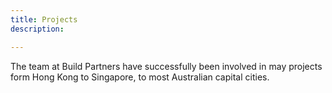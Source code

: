 ```yaml
---
title: Projects
description: 

---
```

The team at Build Partners have  successfully been involved in may projects form Hong Kong to Singapore, to most Australian capital cities.